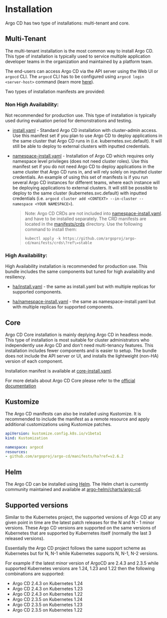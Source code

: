 # Installation

Argo CD has two type of installations: multi-tenant and core.

## Multi-Tenant

The multi-tenant installation is the most common way to install Argo CD. This type of installation is typically used to service multiple application developer teams
in the organization and maintained by a platform team.

The end-users can access Argo CD via the API server using the Web UI or `argocd` CLI. The `argocd` CLI has to be configured using `argocd login <server-host>` command
(learn more [here](../user-guide/commands/argocd_login.md)).

Two types of installation manifests are provided:

### Non High Availability:

Not recommended for production use. This type of installation is typically used during evaluation period for demonstrations and testing.

* [install.yaml](https://github.com/argoproj/argo-cd/blob/master/manifests/install.yaml) - Standard Argo CD installation with cluster-admin access. Use this
  manifest set if you plan to use Argo CD to deploy applications in the same cluster that Argo CD runs
  in (i.e. kubernetes.svc.default). It will still be able to deploy to external clusters with inputted
  credentials.

* [namespace-install.yaml](https://github.com/argoproj/argo-cd/blob/master/manifests/namespace-install.yaml) - Installation of Argo CD which requires only
  namespace level privileges (does not need cluster roles). Use this manifest set if you do not
  need Argo CD to deploy applications in the same cluster that Argo CD runs in, and will rely solely
  on inputted cluster credentials. An example of using this set of manifests is if you run several
  Argo CD instances for different teams, where each instance will be deploying applications to
  external clusters. It will still be possible to deploy to the same cluster (kubernetes.svc.default)
  with inputted credentials (i.e. `argocd cluster add <CONTEXT> --in-cluster --namespace <YOUR NAMESPACE>`).

  > Note: Argo CD CRDs are not included into [namespace-install.yaml](https://github.com/argoproj/argo-cd/blob/master/manifests/namespace-install.yaml).
  > and have to be installed separately. The CRD manifests are located in the [manifests/crds](https://github.com/argoproj/argo-cd/blob/master/manifests/crds) directory.
  > Use the following command to install them:
  > ```
  > kubectl apply -k https://github.com/argoproj/argo-cd/manifests/crds\?ref\=stable
  > ```

### High Availability:

High Availability installation is recommended for production use. This bundle includes the same components but tuned for high availability and resiliency.

* [ha/install.yaml](https://github.com/argoproj/argo-cd/blob/master/manifests/ha/install.yaml) - the same as install.yaml but with multiple replicas for
  supported components.

* [ha/namespace-install.yaml](https://github.com/argoproj/argo-cd/blob/master/manifests/ha/namespace-install.yaml) - the same as namespace-install.yaml but
  with multiple replicas for supported components.

## Core

Argo CD Core installation is mainly deplying Argo CD in headless mode.
This type of installation is most suitable for cluster administrators
who independently use Argo CD and don't need multi-tenancy features.
This installation includes fewer components and is easier to setup.
The bundle does not include the API server or UI, and installs the
lightweight (non-HA) version of each component.

Installation manifest is available at [core-install.yaml](https://github.com/argoproj/argo-cd/blob/master/manifests/core-install.yaml).

For more details about Argo CD Core please refer to the [official
documentation](./core.md)

## Kustomize

The Argo CD manifests can also be installed using Kustomize. It is recommended to include the manifest as a remote resource and apply additional customizations
using Kustomize patches.


```yaml
apiVersion: kustomize.config.k8s.io/v1beta1
kind: Kustomization

namespace: argocd
resources:
- github.com/argoproj/argo-cd/manifests/ha?ref=v2.6.2
```

## Helm

The Argo CD can be installed using [Helm](https://helm.sh/). The Helm chart is currently community maintained and available at
[argo-helm/charts/argo-cd](https://github.com/argoproj/argo-helm/tree/main/charts/argo-cd).

## Supported versions

Similar to the Kubernetes project, the supported versions of Argo CD at any given point in time are the latest patch releases for the N 
and N - 1 minor versions.
These Argo CD versions are supported on the same versions of Kubernetes that are supported by Kubernetes itself (normally the last 3 released versions).

Essentially the Argo CD project follows the same support scheme as Kubernetes but for N, N-1 while Kubernetes supports N, N-1, N-2 versions.

For example if the latest minor version of ArgoCD are 2.4.3 and 2.3.5  while supported Kubernetes versions are 1.24, 1.23 and 1.22 then the following combinations are supported:

* Argo CD 2.4.3 on Kubernetes 1.24
* Argo CD 2.4.3 on Kubernetes 1.23
* Argo CD 2.4.3 on Kubernetes 1.22
* Argo CD 2.3.5 on Kubernetes 1.24
* Argo CD 2.3.5 on Kubernetes 1.23
* Argo CD 2.3.5 on Kubernetes 1.22
